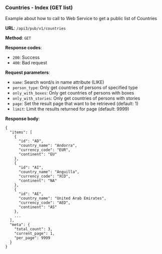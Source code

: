 ### Countries - Index (GET list)

Example about how to call to Web Service to get a public list of 
Countries

**URL**: `/api3/pub/v1/countries`

**Method**: `GET`

**Response codes**: 
* `200`: Success
* `400`: Bad request
  
**Request parameters**:
* `name`: Search word/s in name attribute (LIKE)
* `person_type`: Only get countries of persons of specified type
* `only_with_boxes`: Only get countries of persons with boxes
* `only_with_stories`: Only get countries of persons with stories
* `page`: Set the result page that want to be retrieved (default: 1)
* `limit`: Limit the results returned for page (default: 9999)
    
**Response body**:

```
{
  "items": [
    {
      "id": "AD",
      "country_name": "Andorra",
      "currency_code": "EUR",
      "continent": "EU"
    },
    {
      "id": "AI",
      "country_name": "Anguilla",
      "currency_code": "XCD",
      "continent": "NA"
    },
    {
      "id": "AE",
      "country_name": "United Arab Emirates",
      "currency_code": "AED",
      "continent": "AS"
    },
    ...
  ],
  "meta": {
    "total_count": 3,
    "current_page": 1,
    "per_page": 9999
  }
}
```